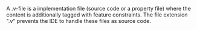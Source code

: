 A .v-file is a implementation file (source code or a property file) where the content is additionally tagged with feature constraints. The file extension ".v" prevents the IDE to handle these files as source code.